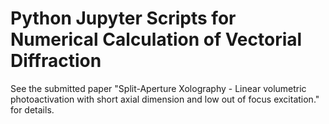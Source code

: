# Python Jupyter Scripts for Numerical Calculation of Vectorial Diffraction
See the submitted paper "Split-Aperture Xolography - Linear volumetric photoactivation with short axial dimension and low out of focus excitation." for details. 
